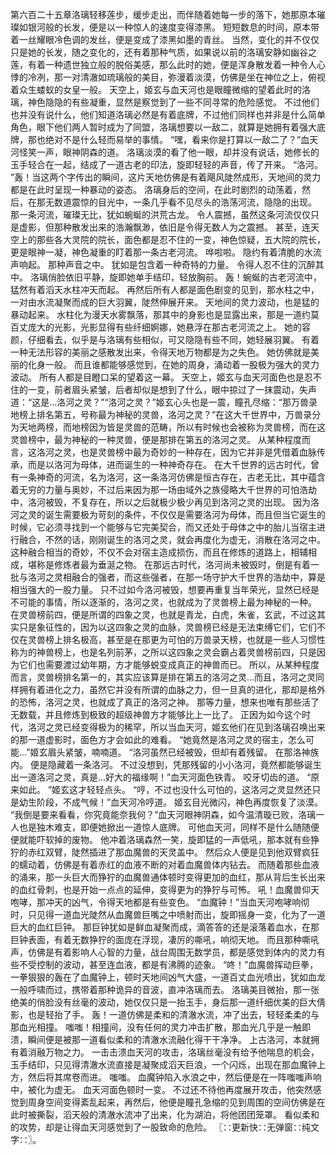 第六百二十五章洛璃轻移莲步，缓步走出，而伴随着她每一步的落下，她那原本璀璨如银河般的长发，便是以一种惊人的速度变得漆黑。
短短数息的时间，原本带着一丝耀眼冷色调的发丝，便是变成了漆黑如墨的青丝。
当然，变化的并不仅仅只是她的长发，随之变化的，还有着那种气质，如果说以前的洛璃安静如幽谷之莲，有着一种遗世独立般的脱俗美感，那么此时的她，便是浑身散发着一种令人心悸的冷冽，那一对清澈如琉璃般的美目，弥漫着淡漠，仿佛是坐在神位之上，俯视着众生蝼蚁的女皇一般。
天空上，姬玄与血天河也是眼瞳微缩的望着此时的洛璃，神色隐隐的有些凝重，显然是察觉到了一些不同寻常的危险感觉。
不过他们也并没有说什么，他们知道洛璃必然是有着底牌，不过他们同样也并非是什么简单角色，眼下他们两人暂时成为了同盟，洛璃想要以一敌二，就算是她拥有着强大底牌，那也绝对不是什么轻而易举的事情。
“嘿，看来你是打算以一敌二了？”血天河怪笑一声，眼神阴森的道。
洛璃淡漠的看了他一眼，却并没有说话，她修长的玉手轻合在一起，结成了一道古老的印法，旋即轻轻的声音，传了开来。
“洛河。
”轰！当这两个字传出的瞬间，这片天地仿佛是有着飓风陡然成形，天地间的灵力都是在此时呈现一种暴动的姿态。
洛璃身后的空间，在此时剧烈的动荡着，然后，在那无数道震惊的目光中，一条几乎看不见尽头的浩荡河流，隐隐的出现。
那一条河流，璀璨无比，犹如蜿蜒的洪荒古龙。
令人震撼，虽然这条河流仅仅只是虚影，但那种散发出来的浩瀚飘渺，依旧是令得无数人为之震撼。
甚至，连天空上的那些各大灵院的院长，面色都是忍不住的一变，神色惊疑，五大院的院长，更是眼神一凝，神色凝重的盯着那一条古老河流。
哗啦啦。
隐约有着清脆的水流声响起。
那种声音之中。
犹如是包含着一种奇特的力量。
令得人忍不住的沉醉其中。
洛璃俏脸依旧平静，旋即她单手结印，轻放胸前。
轰！蜿蜒的古老河流中，猛然有着滔天水柱冲天而起。
再然后所有人都是面色剧变的见到，那水柱之中，一对由水流凝聚而成的巨大羽翼，陡然伸展开来。
天地间的灵力波动，也是猛的暴动起来。
水柱化为漫天水雾飘落，那其中的身影也是显露出来，那是一道约莫百丈庞大的光影，光影显得有些纤细婀娜，她悬浮在那古老河流之上。
她的容颜，仔细看去，似乎是与洛璃有些相似，可又隐隐有些不同，她轻展羽翼。
有着一种无法形容的美丽之感散发出来，令得天地万物都是为之失色。
她仿佛就是美丽的化身一般。
而且谁都能够感觉到，在她的周身，涌动着一股极为强大的灵力波动。
所有人都是目瞪口呆的望着这一幕。
天空上，姬玄与血天河面色也是忍不住的一变，前者眉头紧皱，后者却似是想到了什么，眼中掠过了一抹震动，失声道：“这是...洛河之灵？”“洛河之灵？”姬玄心头也是一震，瞳孔尽缩：“那万兽录地榜上排名第五，号称最为神秘的灵兽，洛河之灵？”在这大千世界中，万兽录分为天地两榜，而地榜因为皆是灵兽的范畴，所以有时候也会被称为灵兽榜，而在这灵兽榜中，最为神秘的一种灵兽，便是那排在第五的洛河之灵。
从某种程度而言，这洛河之灵，也是灵兽榜中最为奇妙的一种存在，因为它并非是凭借着血脉传承，而是以洛河为母体，进而诞生的一种神奇存在。
在大千世界的远古时代，曾有一条神奇的河流，名为洛河，这一条洛河仿佛是恒古存在，古老无比，其中蕴含着无穷的力量与奥妙，不过后来因为那一场由域外之族侵略大千世界的可怕浩劫中，洛河被毁，不复存在，所以之后就极少极少再见到洛河之灵的出现。
因为洛河之灵的诞生需要极为苛刻的条件，不仅仅是需要洛河为母体，而且但当它诞生的时候，它必须寻找到一个能够与它完美契合，而又还处于母体之中的胎儿当宿主进行融合，不然的话，刚刚诞生的洛河之灵，就会再度化为虚无，消散在洛河之中。
这种融合相当的奇妙，不仅不会对宿主造成损伤，而且在修炼的道路上，相辅相成，堪称是修炼者最为垂涎之物。
在那远古时代，洛河尚未被毁时，倒是有着一批与洛河之灵相融合的强者，而这些强者，在那一场守护大千世界的浩劫中，算是相当强大的一股力量。
只不过如今洛河被毁，想要再重复当年荣光，显然已经是不可能的事情，所以逐渐的，洛河之灵，也就成为了灵兽榜上最为神秘的一种。
在灵兽榜前四，便是所谓的四象之灵，也就是青龙，白虎，朱雀，玄武，不过这其实只是象征性的，因为以这四象之灵的血脉，灵兽榜已经是无法束缚它们，它们不仅在灵兽榜上排名极高，甚至是在那更为可怕的万兽录天榜，也就是一些人习惯性称为的神兽榜上，也是名列前茅，之所以这四象之灵会霸占着灵兽榜前四，只是因为它们也需要渡过幼年期，方才能够蜕变成真正的神兽而已。
所以，从某种程度而言，灵兽榜排名第一的，其实应该算是排在第五的洛河之灵...而且，洛河之灵同样拥有着进化之力，虽然它并没有所谓的血脉之力，但一旦真的进化，那却是格外的恐怖，洛河之灵，也就成了真正的洛河之神。
那等力量，想来也唯有那些活了无数载，并且修炼到极致的超级神兽方才能够比上一比了。
正因为如今这个时代，洛河之灵已经变得极为的稀罕，所以当血天河，姬玄他们在见到洛璃召唤出来的那一道虚影时，面色方才会如此的难看。
“她竟然是洛河之灵的宿主，怎么可能...”姬玄眉头紧皱，喃喃道。
“洛河虽然已经被毁，但却有着残留。
在那洛神族内。
便是隐藏着一条洛河。
不过没想到，凭那残留的小小洛河，竟然都能够诞生出一道洛河之灵，真是...好大的福缘啊！”血天河面色铁青。
咬牙切齿的道。
“原来如此。
”姬玄这才轻轻点头。
“哼，不过也没什么可怕的，这洛河之灵显然还只是幼生阶段，不成气候！”血天河冷哼道。
姬玄目光微闪，神色再度恢复了淡漠。
“我倒是要来看看，你究竟能奈我何？”血天河眼神阴森，如今温清璇已败，洛璃一人也是独木难支，即便她掀出一道惊人底牌。
可他血天河，同样不是什么随随便便就能吓软掉的废物。
他冲着洛璃森然一笑，旋即猛的一声低吼，那本就有些狰狞的赤红双臂，陡然插进了那血魔兽的天灵盖中。
然后众人便是见到他双臂疯狂的蠕动着，仿佛是有着赤红的血液不断的对着血魔兽体内钻去。
而随着那些血液的涌来，那一头巨大而狰狞的血魔兽通体顿时变得更加的血红，那从背后生长出来的血红骨刺，也是开始一点点的延伸，变得更为的狰狞与可怖。
吼！血魔兽仰天咆哮，那冲天的凶气，令得天地都是有些变色。
“血魔钟！”当血天河咆哮响彻时，只见得一道血光陡然从血魔兽巨嘴之中喷射而出，旋即摇身一变，化为了一道巨大的血红巨钟。
那巨钟犹如是鲜血凝聚而成，滴答答的还是滚落着血水，在那巨钟表面，有着无数狰狞的面庞在浮现，凄厉的嘶吼，响彻天地。
而且那种嘶吼声，仿佛是有着影响人心智的力量，战台周围无数学员，都是感觉到体内的灵力有些不受控制的波动，甚至连血液，都是有沸腾的迹象。
“咚！”血魔兽挥动巨拳，一拳狠狠的轰在了血魔钟上，顿时天地间凶气大盛，一道百丈血光喷出，犹如血龙一般呼啸而过，携带着那种诡异的音波，直冲洛璃而去。
洛璃美目微抬，那一张绝美的俏脸没有丝毫的波动，她仅仅只是一抬玉手，身后那一道纤细优美的巨大倩影，也是轻抬了手。
轰！一道仿佛是柔和的清澈水流，冲了出去，轻轻柔柔的与那血光相撞。
嗤嗤！相撞间，没有任何的灵力冲击扩散，那血光几乎是一触即溃，瞬间便是被那一道看似柔和的清澈水流融化得干干净净。
上古洛河，本就拥有着消融万物之力。
一击击溃血天河的攻击，洛璃丝毫没有给予他喘息的机会，玉手结印，只见得清澈水流直接是凝聚成滔天巨浪，一个闪烁，出现在那血魔钟上方，然后将其席卷而进。
嗤嗤。
血魔钟陷入水浪之中，然后便是在一阵嗤嗤声响中，被化为虚无。
血天河面色顿时一变。
不过还不待他再度展开攻击，他突然感觉到周身空间变得紊乱起来，再然后，他便是瞳孔急缩的见到周围的空间仿佛是在此时被撕裂，滔天般的清澈水流冲了出来，化为湖泊，将他团团笼罩。
看似柔和的攻势，却是让得血天河感觉到了一股致命的危险。
〖∷更新快∷无弹窗∷纯文字∷〗。
